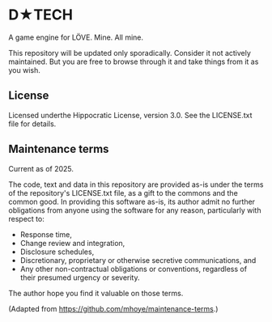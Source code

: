 # D★TECH

A game engine for LÖVE. Mine. All mine.

This repository will be updated only sporadically. Consider it not actively maintained. But you are free to browse through it and take things from it as you wish.

## License

Licensed underthe Hippocratic License, version 3.0. See the LICENSE.txt file for details.

## Maintenance terms

Current as of 2025.

The code, text and data in this repository are provided as-is under the terms of the repository's LICENSE.txt file, as a gift to the commons and the common good. In providing this software as-is, its author admit no further obligations from anyone using the software for any reason, particularly with respect to:

- Response time,
- Change review and integration,
- Disclosure schedules,
- Discretionary, proprietary or otherwise secretive communications, and
- Any other non-contractual obligations or conventions, regardless of their presumed urgency or severity.

The author hope you find it valuable on those terms.

(Adapted from https://github.com/mhoye/maintenance-terms.)

